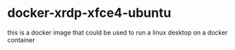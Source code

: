 # docker-xrdp-xfce4-ubuntu
this is a docker image that could be used to run a linux desktop on a docker container

